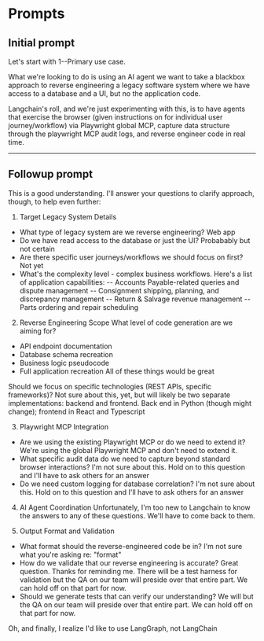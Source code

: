# Prompts

## Initial prompt

Let's start with 1--Primary use case.

What we're looking to do is using an AI agent we want to take a blackbox approach to reverse engineering a legacy software system where we have access to a database and a UI, but no the application code.

Langchain's roll, and we're just experimenting with this, is to have agents that exercise the browser (given instructions on for individual user journey/workflow) via Playwright global MCP, capture data structure through the playwright MCP audit logs, and reverse engineer code in real time.

---

## Followup prompt

This is a good understanding. I'll answer your questions to clarify approach, though, to help even further:

1. Target Legacy System Details

- What type of legacy system are we reverse engineering? Web app
- Do we have read access to the database or just the UI? Probabably but not certain
- Are there specific user journeys/workflows we should focus on first? Not yet
- What's the complexity level - complex business workflows. Here's a list of application capabilities:
  -- Accounts Payable-related queries and dispute management
  -- Consignment shipping, planning, and discrepancy management
  -- Return & Salvage revenue management
  -- Parts ordering and repair scheduling

2. Reverse Engineering Scope
   What level of code generation are we aiming for?

- API endpoint documentation
- Database schema recreation
- Business logic pseudocode
- Full application recreation
  All of these things would be great

Should we focus on specific technologies (REST APIs, specific frameworks)?
Not sure about this, yet, but will likely be two separate implementations: backend and frontend. Back end in Python (though might change); frontend in React and Typescript

3. Playwright MCP Integration

- Are we using the existing Playwright MCP or do we need to extend it?
  We're using the global Playwright MCP and don't need to extend it.
- What specific audit data do we need to capture beyond standard browser interactions?
  I'm not sure about this. Hold on to this question and I'll have to ask others for an answer
- Do we need custom logging for database correlation?
  I'm not sure about this. Hold on to this question and I'll have to ask others for an answer

4. AI Agent Coordination
   Unfortunately, I'm too new to Langchain to know the answers to any of these questions. We'll have to come back to them.

5. Output Format and Validation

- What format should the reverse-engineered code be in?
  I'm not sure what you're asking re: "format"
- How do we validate that our reverse engineering is accurate?
  Great question. Thanks for reminding me. There will be a test harness for validation but the QA on our team will preside over that entire part. We can hold off on that part for now.
- Should we generate tests that can verify our understanding?
  We will but the QA on our team will preside over that entire part. We can hold off on that part for now.

Oh, and finally, I realize I'd like to use LangGraph, not LangChain

